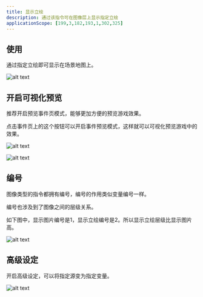 ```yaml
---
title: 显示立绘
description: 通过该指令可在图像层上显示指定立绘
applicationScope: [199,3,182,193,1,302,325]
---
```


## 使用

通过指定立绘即可显示在场景地图上。

![alt text](https://cdn.gcw.wiki/gcw/image/zh_hans/commands/images/showstandingavatar/image.png)

## 开启可视化预览

推荐开启预览事件页模式，能够更加方便的预览游戏效果。

点击事件页上的这个按钮可以开启事件预览模式，这样就可以可视化预览游戏中的效果。

![alt text](https://cdn.gcw.wiki/gcw/image/zh_hans/commands/images/showstandingavatar/image-1.png)

![alt text](https://cdn.gcw.wiki/gcw/image/zh_hans/commands/images/showstandingavatar/image-2.png)

## 编号

图像类型的指令都拥有编号，编号的作用类似变量编号一样。

编号也涉及到了图像之间的层级关系。

如下图中，显示图片编号是1，显示立绘编号是2。所以显示立绘层级比显示图片高。

![alt text](https://cdn.gcw.wiki/gcw/image/zh_hans/commands/images/showstandingavatar/image-3.png)

## 高级设定

开启高级设定，可以将指定源变为指定变量。

![alt text](https://cdn.gcw.wiki/gcw/image/zh_hans/commands/images/showstandingavatar/image-4.png)
